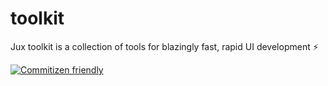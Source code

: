 # toolkit
Jux toolkit is a collection of tools for blazingly fast, rapid UI development ⚡️

[![Commitizen friendly](https://img.shields.io/badge/commitizen-friendly-brightgreen.svg)](http://commitizen.github.io/cz-cli/)